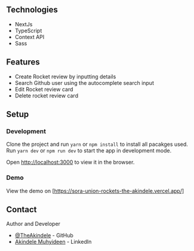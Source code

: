 ## Technologies

- NextJs
- TypeScript
- Context API
- Sass

## Features

- Create Rocket review by inputting details
- Search Github user using the autocomplete search input
- Edit Rocket review card
- Delete rocket review card

## Setup

### Development

Clone the project and run `yarn` or `npm install` to install all pacakges used.
Run `yarn dev` or `npm run dev` to start the app in development mode.

Open [http://localhost:3000](http://localhost:3000) to view it in the browser.

### Demo
View the demo on [https://sora-union-rockets-the-akindele.vercel.app/] 


## Contact

Author and Developer

- [@TheAkindele](https://github.com/TheAkindele) - GitHub
- [Akindele Muhyideen](https://www.linkedin.com/in/muhyideen-akindele/) - LinkedIn
